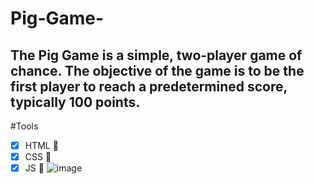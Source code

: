 # Pig-Game-
## The Pig Game is a simple, two-player game of chance. The objective of the game is to be the first player to reach a predetermined score, typically 100 points.
#Tools
 * [x] HTML :beer:
  * [x] CSS :beer:
  * [x] JS :beers:
![image](https://github.com/haneelbasuony/Pig-Game-/assets/76918517/86e6c11a-e488-4076-ae36-d87fd7b0f3da)
